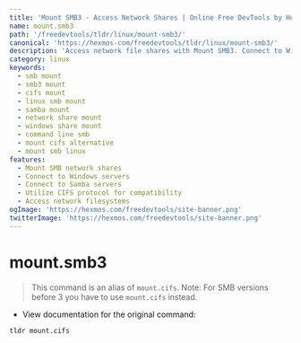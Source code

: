 ```yaml
---
title: 'Mount SMB3 - Access Network Shares | Online Free DevTools by Hexmos'
name: mount.smb3
path: '/freedevtools/tldr/linux/mount-smb3/'
canonical: 'https://hexmos-com/freedevtools/tldr/linux/mount-smb3/'
description: 'Access network file shares with Mount SMB3. Connect to Windows and Samba servers. Command line tool for mounting SMB shares. Free online tool, no registration required.'
category: linux
keywords:
  - smb mount
  - smb3 mount
  - cifs mount
  - linux smb mount
  - samba mount
  - network share mount
  - windows share mount
  - command line smb
  - mount cifs alternative
  - mount smb linux
features:
  - Mount SMB network shares
  - Connect to Windows servers
  - Connect to Samba servers
  - Utilize CIFS protocol for compatibility
  - Access network filesystems
ogImage: 'https://hexmos.com/freedevtools/site-banner.png'
twitterImage: 'https://hexmos.com/freedevtools/site-banner.png'
---
```


# mount.smb3

> This command is an alias of `mount.cifs`.
> Note: For SMB versions before 3 you have to use `mount.cifs` instead.

- View documentation for the original command:

`tldr mount.cifs`
